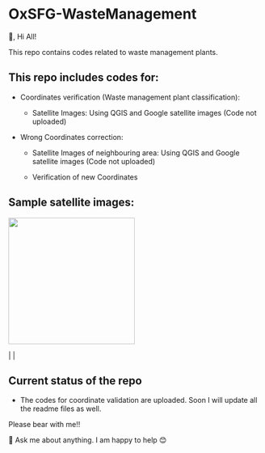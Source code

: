 # OxSFG-WasteManagement
 👋, Hi All!
 
This repo contains codes related to waste management plants.

## This repo includes codes for:

* Coordinates verification (Waste  management plant classification):

    * Satellite Images: Using QGIS and Google satellite images (Code not uploaded)

* Wrong Coordinates correction:

    * Satellite Images of neighbouring area: Using QGIS and Google satellite images (Code not uploaded)
    
    * Verification of new Coordinates
    
    
    
## Sample satellite images:

<p>
 <img src="/data/All-images/1252_51.81311_4.5805.png?raw=true" width="250" height="250"/>
    
</p>

| |



## Current status of the repo

 * The codes for coordinate validation are uploaded. Soon I will update all the readme files as well.

Please bear with me!!


 💬 Ask me about anything. I am happy to help :blush:




